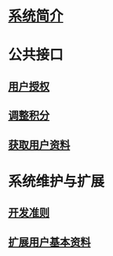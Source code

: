 # [系统简介](intro.md)
# 公共接口
## [用户授权](pub-auth.md)
## [调整积分](pub-coins.md)
## [获取用户资料](pub-profile.md)
# 系统维护与扩展
## [开发准则](sys-rule.md)
## [扩展用户基本资料](sys-profile.md)